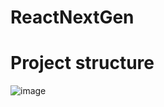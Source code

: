 # ReactNextGen

# Project structure
![image](https://user-images.githubusercontent.com/4947562/130121121-c24ceb7a-9bb3-4fbe-85e3-de7b48cced1f.png)
